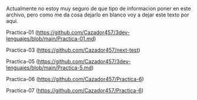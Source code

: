 Actualmente no estoy muy seguro de que tipo de informacion poner en este archivo, pero como me da cosa dejarlo en blanco voy a dejar este texto por aqui.

Practica-01 (https://github.com/Cazador457/3dev-lenguajes/blob/main/Practica-01.md)

Practica-03 (https://github.com/Cazador457/next-test)

Practica-05 (https://github.com/Cazador457/3dev-lenguajes/blob/main/Practica-5.md)

Practica-06 (https://github.com/Cazador457/Practica-6)

Practica-07 (https://github.com/Cazador457/Practica-6)